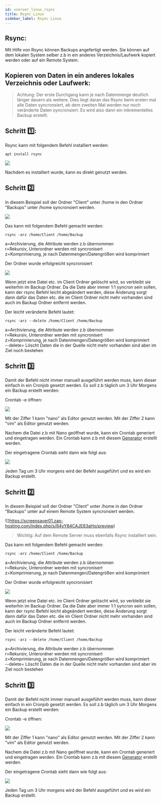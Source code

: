 ```yaml
---
id: vserver_linux_rsync
title: Rsync Linux
sidebar_label: Rsync Linux
---
```


## Rsync:

Mit Hilfe von Rsync können Backups angefertigt werden. 
Sie können auf dem lokalen System selber z.b in ein anderes Verzeichnis/Laufwerk kopiert werden oder auf ein Remote System. 

## Kopieren von Daten in ein anderes lokales Verzeichnis oder Laufwerk:

>Achtung: Der erste Durchgang kann je nach Datenmenge deutlich länger dauern als weitere. Dies liegt daran das Rsync beim ersten mal alle Daten syncronsiert, ab dem zweiten Mal werden nur noch veränderte Daten syncronsiert. 
>Es wird also dann ein inkrementelles Backup erstellt. 

## Schritt 1️⃣:

Rsync kann mit folgendem Befehl installiert werden: 

```
apt install rsync
```
![](https://screensaver01.zap-hosting.com/index.php/s/qJNwcR8yTnXHAbx/preview)

Nachdem es installiert wurde, kann es direkt genutzt werden. 

<!--DOCUSAURUS_CODE_TABS-->
<!--Tägliches Backup in ein lokales Verzeichnis/Laufwerk-->
## Schritt 2️⃣

In diesem Beispiel soll der Ordner "Client" unter /home in den Ordner "Backups" unter /home syncronsiert werden. 

![](https://screensaver01.zap-hosting.com/index.php/s/3QoJJacxBLrj6px/preview)

Das kann mit folgendem Befehl gemacht werden: 

```
rsync -arz /home/Client /home/Backup
```
a=Archivierung, die Attribute werden z.b übernommen
<br>
r=Rekursiv, Unterordner werden mit syncronisert
<br>
z=Komprimierung, je nach Datenmengen/Datengrößen wird komprimiert 

Der Ordner wurde erfolgreicht syncronisiert 

![](https://screensaver01.zap-hosting.com/index.php/s/mcHas3pPoDGrrHk/preview)

Wenn jetzt eine Datei etc. im Client Ordner gelöscht wird, so verbleibt sie weiterhin im Backup Ordner. 
Da die Date aber immer 1:1 syncron sein sollen, kann der rsync Befehl leicht abgeändert werden, diese Änderung sorgt dann dafür das Daten etc. die im Client Ordner nicht mehr vorhanden sind auch im Backup Ordner entfernt werden. 

Der leicht veränderte Befehl lautet: 

```
rsync -arz --delete /home/Client /home/Backup
```
a=Archivierung, die Attribute werden z.b übernommen
<br>
r=Rekursiv, Unterordner werden mit syncronisert
<br>
z=Komprimierung, je nach Datenmengen/Datengrößen wird komprimiert
<br>
--delete= Löscht Daten die in der Quelle nicht mehr vorhanden sind aber im Ziel noch bestehen

## Schritt 3️⃣

Damit der Befehl nicht immer manuell ausgeführt werden muss, kann dieser einfach in ein Cronjob gesetzt werden. 
Es soll z.b täglich um 3 Uhr Morgens ein Backup erstellt werden: 

Crontab -e öffnen: 

![](https://screensaver01.zap-hosting.com/index.php/s/GsPeM9xpWYbnWdZ/preview)

Mit der Ziffer 1 kann "nano" als Editor genutzt werden.
Mit der Ziffer 2 kann "vim" als Editor genutzt werden. 

Nachem die Datei z.b mit Nano geöffnet wurde, kann ein Crontab generiert und eingetragen werden. 
Ein Crontab kann z.b mit diesem [Generator](https://crontab-generator.org/) erstellt werden. 

Der eingetragene Crontab sieht dann wie folgt aus: 

![](https://screensaver01.zap-hosting.com/index.php/s/x3kKAXMxYYKHWqR/preview)

Jeden Tag um 3 Uhr morgens wird der Befehl ausgeführt und es wird ein Backup erstellt. 

<!--Tägliches Backup auf ein Remote System-->
## Schritt 2️⃣

In diesem Beispiel soll der Ordner "Client" unter /home in den Ordner "Backups" unter auf einem Remote System syncronsiert werden. 

![]https://screensaver01.zap-hosting.com/index.php/s/84yY84CAJE83aHo/preview)

>Wichtig: Auf dem Remote Server muss ebenfalls Rsync installiert sein. 

Das kann mit folgendem Befehl gemacht werden: 

```
rsync -arz /home/Client /home/Backup
```
a=Archivierung, die Attribute werden z.b übernommen
<br>
r=Rekursiv, Unterordner werden mit syncronisert
<br>
z=Komprimierung, je nach Datenmengen/Datengrößen wird komprimiert 

Der Ordner wurde erfolgreicht syncronisiert 

![](https://screensaver01.zap-hosting.com/index.php/s/mcHas3pPoDGrrHk/preview)

Wenn jetzt eine Datei etc. im Client Ordner gelöscht wird, so verbleibt sie weiterhin im Backup Ordner. 
Da die Date aber immer 1:1 syncron sein sollen, kann der rsync Befehl leicht abgeändert werden, diese Änderung sorgt dann dafür das Daten etc. die im Client Ordner nicht mehr vorhanden sind auch im Backup Ordner entfernt werden. 

Der leicht veränderte Befehl lautet: 

```
rsync -arz --delete /home/Client /home/Backup
```
a=Archivierung, die Attribute werden z.b übernommen
<br>
r=Rekursiv, Unterordner werden mit syncronisert
<br>
z=Komprimierung, je nach Datenmengen/Datengrößen wird komprimiert
<br>
--delete= Löscht Daten die in der Quelle nicht mehr vorhanden sind aber im Ziel noch bestehen

## Schritt 3️⃣

Damit der Befehl nicht immer manuell ausgeführt werden muss, kann dieser einfach in ein Cronjob gesetzt werden. 
Es soll z.b täglich um 3 Uhr Morgens ein Backup erstellt werden: 

Crontab -e öffnen: 

![](https://screensaver01.zap-hosting.com/index.php/s/GsPeM9xpWYbnWdZ/preview)

Mit der Ziffer 1 kann "nano" als Editor genutzt werden.
Mit der Ziffer 2 kann "vim" als Editor genutzt werden. 

Nachem die Datei z.b mit Nano geöffnet wurde, kann ein Crontab generiert und eingetragen werden. 
Ein Crontab kann z.b mit diesem [Generator](https://crontab-generator.org/) erstellt werden. 

Der eingetragene Crontab sieht dann wie folgt aus: 

![](https://screensaver01.zap-hosting.com/index.php/s/x3kKAXMxYYKHWqR/preview)

Jeden Tag um 3 Uhr morgens wird der Befehl ausgeführt und es wird ein Backup erstellt. 


<!--END_DOCUSAURUS_CODE_TABS-->
